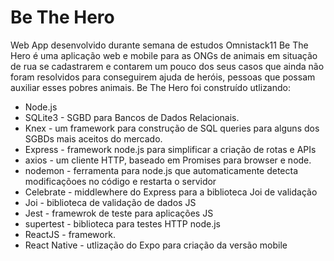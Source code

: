 # Be The Hero
Web App desenvolvido durante semana de estudos Omnistack11
Be The Hero é uma aplicação web e mobile para as ONGs de animais em situação de rua se cadastrarem e contarem um pouco dos seus casos que ainda não foram resolvidos para conseguirem ajuda de heróis, pessoas que possam auxiliar esses pobres animais. Be The Hero foi construído utlizando:

- Node.js
- SQLite3 - SGBD para Bancos de Dados Relacionais.
- Knex - um framework para construção de SQL queries para alguns dos SGBDs mais aceitos do mercado.
- Express - framework node.js para simplificar a criação de rotas e APIs
- axios - um cliente HTTP, baseado em Promises para browser e node.
- nodemon - ferramenta para node.js que automaticamente detecta modificaçõoes no código e restarta o servidor
- Celebrate - middlewhere do Express para a biblioteca Joi de validação
- Joi - biblioteca de validação de dados JS
- Jest - framewrok de teste para aplicações JS
- supertest - biblioteca para testes HTTP node.js
- ReactJS - framework.
- React Native - utlização do Expo para criação da versão mobile
